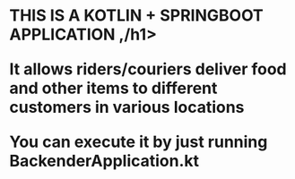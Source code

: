 <h1> THIS IS A KOTLIN + SPRINGBOOT APPLICATION ,/h1>

It allows riders/couriers deliver food and other items to different customers in various locations

You can execute it by just running BackenderApplication.kt
